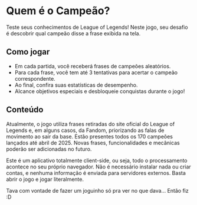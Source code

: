 # Quem é o Campeão?

Teste seus conhecimentos de League of Legends! Neste jogo, seu desafio é descobrir qual campeão disse a frase exibida na tela.

## Como jogar

- Em cada partida, você receberá frases de campeões aleatórios.
- Para cada frase, você tem até 3 tentativas para acertar o campeão correspondente.
- Ao final, confira suas estatísticas de desempenho.
- Alcance objetivos especiais e desbloqueie conquistas durante o jogo!

## Conteúdo

Atualmente, o jogo utiliza frases retiradas do site oficial do League of Legends e, em alguns casos, da Fandom, priorizando as falas de movimento ao sair da base. Estão presentes todos os 170 campeões lançados até abril de 2025. Novas frases, funcionalidades e mecânicas poderão ser adicionadas no futuro.

Este é um aplicativo totalmente client-side, ou seja, todo o processamento acontece no seu próprio navegador. Não é necessário instalar nada ou criar contas, e nenhuma informação é enviada para servidores externos. Basta abrir o jogo e jogar literalmente.

Tava com vontade de fazer um joguinho só pra ver no que dava... Então fiz :D
